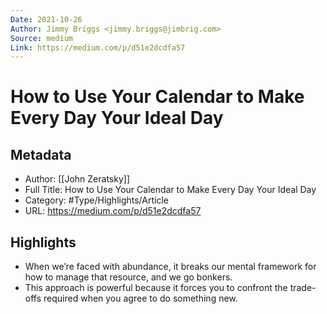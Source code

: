 ```yaml
---
Date: 2021-10-26
Author: Jimmy Briggs <jimmy.briggs@jimbrig.com>
Source: medium
Link: https://medium.com/p/d51e2dcdfa57
---
```

# How to Use Your Calendar to Make Every Day Your Ideal Day

## Metadata
- Author: [[John Zeratsky]]
- Full Title: How to Use Your Calendar to Make Every Day Your Ideal Day
- Category: #Type/Highlights/Article
- URL: https://medium.com/p/d51e2dcdfa57

## Highlights
- When we’re faced with abundance, it breaks our mental framework for how to manage that resource, and we go bonkers.
- This approach is powerful because it forces you to confront the trade-offs required when you agree to do something new.
